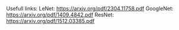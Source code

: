 Usefull links:
  LeNet: https://arxiv.org/pdf/2304.11758.pdf
  GoogleNet: https://arxiv.org/pdf/1409.4842.pdf
  ResNet: https://arxiv.org/pdf/1512.03385.pdf
